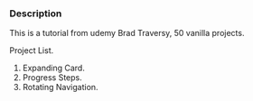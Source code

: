 ### Description
This is a tutorial from udemy Brad Traversy, 50 vanilla projects.

Project List.
1. Expanding Card.
2. Progress Steps.
3. Rotating Navigation.